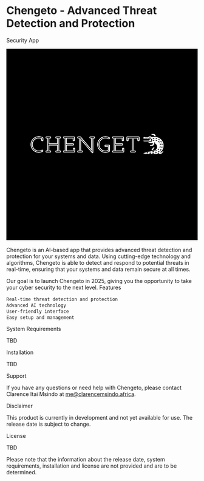 # Chengeto - Advanced Threat Detection and Protection

Security App

![Chengeto Logo](https://github.com/claryzw/Chengeto/blob/main/Logo/Chengeto%20Github.png?raw=true)

Chengeto is an AI-based app that provides advanced threat detection and protection for your systems and data. Using cutting-edge technology and algorithms, Chengeto is able to detect and respond to potential threats in real-time, ensuring that your systems and data remain secure at all times.

Our goal is to launch Chengeto in 2025, giving you the opportunity to take your cyber security to the next level.
Features

    Real-time threat detection and protection
    Advanced AI technology
    User-friendly interface
    Easy setup and management

System Requirements

TBD

Installation

TBD

Support

If you have any questions or need help with Chengeto, please contact Clarence Itai Msindo at me@clarencemsindo.africa.

Disclaimer

This product is currently in development and not yet available for use. The release date is subject to change.

License

TBD

Please note that the information about the release date, system requirements, installation and license are not provided and are to be determined.
